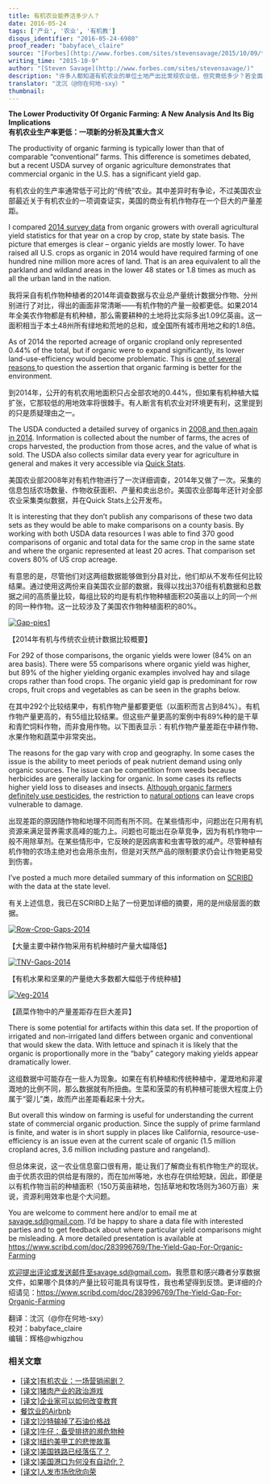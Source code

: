 ```yaml
---
title: 有机农业能养活多少人？
date: 2016-05-24
tags: ['产业', '农业', '有机教']
disqus_identifier: "2016-05-24-6980"
proof_reader: "babyface\_claire"
source: "[Forbes](http://www.forbes.com/sites/stevensavage/2015/10/09/the-organic-farming-yield-gap/)"
writing_time: "2015-10-9"
author: "[Steven Savage](http://www.forbes.com/sites/stevensavage/)"
description: "许多人都知道有机农业的单位土地产出比常规农业低，但究竟低多少？若全面推行有机农业，需要增加多少土地投入？本文提供了一份可能是迄今最详尽的比较，作者从美国农业部2014年的调查报告中找出了327组可比较数据，涉及谷物、油料纤维作物、坚果水果蔬菜…"
translator: "沈沉（@你在何地-sxy）"
thumbnail:
---
```


**The Lower Productivity Of Organic Farming: A New Analysis And Its Big Implications**  
**有机农业生产率更低：一项新的分析及其重大含义**

The productivity of organic farming is typically lower than that of comparable “conventional” farms. This difference is sometimes debated, but a recent USDA survey of organic agriculture demonstrates that commercial organic in the U.S. has a significant yield gap.

有机农业的生产率通常低于可比的“传统”农业。其中差异时有争论，不过美国农业部最近关于有机农业的一项调查证实，美国的商业有机作物存在一个巨大的产量差距。

I compared [2014 survey data](http://www.agcensus.usda.gov/Publications/2012/Online_Resources/Organics/) from organic growers with overall agricultural yield statistics for that year on a crop by crop, state by state basis. The picture that emerges is clear – organic yields are mostly lower. To have raised all U.S. crops as organic in 2014 would have required farming of one hundred nine million more acres of land. That is an area equivalent to all the parkland and wildland areas in the lower 48 states or 1.8 times as much as all the urban land in the nation.

我将采自有机作物种植者的2014年调查数据与农业总产量统计数据分作物、分州别进行了对比，得出的画面非常清晰——有机作物的产量一般都更低。如果2014年全美农作物都是有机种植，那么需要耕种的土地将比实际多出1.09亿英亩。这一面积相当于本土48州所有绿地和荒地的总和，或全国所有城市用地之和的1.8倍。

As of 2014 the reported acreage of organic cropland only represented 0.44% of the total, but if organic were to expand significantly, its lower land-use-efficiency would become problematic. This is [one of several reasons ](http://appliedmythology.blogspot.com/2013/04/six-reasons-organic-is-not-most.html)to question the assertion that organic farming is better for the environment.

到2014年，公开的有机农用地面积只占全部农地的0.44%，但如果有机种植大幅扩张，它那较低的用地效率将很棘手。有人断言有机农业对环境更有利，这里提到的只是质疑理由之一。

The USDA conducted a detailed survey of organics in [2008 and then again in 2014](http://www.agcensus.usda.gov/Publications/Organic_Survey/). Information is collected about the number of farms, the acres of crops harvested, the production from those acres, and the value of what is sold. The USDA also collects similar data every year for agriculture in general and makes it very accessible via [Quick Stats](http://www.nass.usda.gov/Quick_Stats/).

美国农业部2008年对有机作物进行了一次详细调查，2014年又做了一次。采集的信息包括农场数量、作物收获面积、产量和卖出总价。美国农业部每年还针对全部农业采集类似数据，并在Quick Stats上公开发布。

It is interesting that they don’t publish any comparisons of these two data sets as they would be able to make comparisons on a county basis. By working with both USDA data resources I was able to find 370 good comparisons of organic and total data for the same crop in the same state and where the organic represented at least 20 acres. That comparison set covers 80% of US crop acreage.

有意思的是，尽管他们对这两组数据能够做到分县对比，他们却从不发布任何比较结果。通过使用这两份来自美国农业部的数据，我得以找出370组有机数据和总数据之间的高质量比较，每组比较的均是有机作物种植面积20英亩以上的同一个州的同一种作物。这一比较涉及了美国农作物种植面积的80%。

[![Gap-pies1](https://headsalon.org/wordpress/wp-content/uploads/2016/05/Gap-pies1-300x227.png)](https://headsalon.org/wordpress/wp-content/uploads/2016/05/Gap-pies1.png)

【2014年有机与传统农业统计数据比较概要】

For 292 of those comparisons, the organic yields were lower (84% on an area basis). There were 55 comparisons where organic yield was higher, but 89% of the higher yielding organic examples involved hay and silage crops rather than food crops. The organic yield gap is predominant for row crops, fruit crops and vegetables as can be seen in the graphs below.

在其中292个比较结果中，有机作物产量都要更低（以面积而言占到84%）。有机作物产量更高的，有55组比较结果。但这些产量更高的案例中有89%种的是干草和青贮饲料作物，而非食用作物。以下图表显示：有机作物产量差距在中耕作物、水果作物和蔬菜中非常突出。

The reasons for the gap vary with crop and geography. In some cases the issue is the ability to meet periods of peak nutrient demand using only organic sources. The issue can be competition from weeds because herbicides are generally lacking for organic. In some cases its reflects higher yield loss to diseases and insects. [Although organic farmers definitely use pesticides](http://www.forbes.com/forbes/welcome/), the restriction to [natural options](http://appliedmythology.blogspot.com/2015/09/a-closer-look-at-organic-pesticides-in.html) can leave crops vulnerable to damage.

出现差距的原因随作物和地理不同而有所不同。在某些情形中，问题出在只用有机资源来满足营养需求高峰的能力上。问题也可能出在杂草竞争，因为有机作物中一般不用除草剂。在某些情形中，它反映的是因病害和虫害导致的减产。尽管种植有机作物的农场主绝对也会用杀虫剂，但是对天然产品的限制要求仍会让作物更易受到伤害。

I’ve posted a much more detailed summary of this information on [SCRIBD](https://www.scribd.com/doc/283996769/The-Yield-Gap-For-Organic-Farming) with the data at the state level.

有关上述信息，我已在SCRIBD上贴了一份更加详细的摘要，用的是州级层面的数据。

[![Row-Crop-Gaps-2014](https://headsalon.org/wordpress/wp-content/uploads/2016/05/Row-Crop-Gaps-2014-300x226.png)](https://headsalon.org/wordpress/wp-content/uploads/2016/05/Row-Crop-Gaps-2014.png)

【大量主要中耕作物采用有机种植时产量大幅降低】

[![TNV-Gaps-2014](https://headsalon.org/wordpress/wp-content/uploads/2016/05/TNV-Gaps-2014-300x213.png)](https://headsalon.org/wordpress/wp-content/uploads/2016/05/TNV-Gaps-2014.png)

【有机水果和坚果的产量绝大多数都大幅低于传统种植】

[![Veg-2014](https://headsalon.org/wordpress/wp-content/uploads/2016/05/Veg-2014-300x200.png)](https://headsalon.org/wordpress/wp-content/uploads/2016/05/Veg-2014.png)

【蔬菜作物中的产量差距存在巨大差异】

There is some potential for artifacts within this data set. If the proportion of irrigated and non-irrigated land differs between organic and conventional that would skew the data. With lettuce and spinach it is likely that the organic is proportionally more in the “baby” category making yields appear dramatically lower.

这组数据中可能存在一些人为现象。如果在有机种植和传统种植中，灌溉地和非灌溉地的比例不同，那么数据就有所扭曲。生菜和菠菜的有机种植可能很大程度上仍属于“婴儿”类，故而产出差距看起来十分大。

But overall this window on farming is useful for understanding the current state of commercial organic production. Since the supply of prime farmland is finite, and water is in short supply in places like California, resource-use-efficiency is an issue even at the current scale of organic (1.5 million cropland acres, 3.6 million including pasture and rangeland).

但总体来说，这一农业信息窗口很有用，能让我们了解商业有机作物生产的现状。由于优质农田的供给是有限的，而在加州等地，水也存在供给短缺，因此，即便是以有机作物当前的种植面积（150万英亩耕地，包括草地和牧场则为360万亩）来说，资源利用效率也是个大问题。

You are welcome to comment here and/or to email me at savage.sd@gmail.com. I’d be happy to share a data file with interested parties and to get feedback about where particular yield comparisons might be misleading. A more detailed presentation is available at <https://www.scribd.com/doc/283996769/The-Yield-Gap-For-Organic-Farming>

欢迎提出评论或发送邮件至savage.sd@gmail.com。我愿意和感兴趣者分享数据文件，如果哪个具体的产量比较可能具有误导性，我也希望得到反馈。更详细的介绍请见：<https://www.scribd.com/doc/283996769/The-Yield-Gap-For-Organic-Farming>


翻译：沈沉（@你在何地-sxy）  
校对：babyface\_claire  
编辑：辉格@whigzhou


### 相关文章

* [[译文]有机农业：一场营销闹剧？](https://headsalon.org/archives/5846.html "[译文]有机农业：一场营销闹剧？")
* [[译文]猪肉产业的政治游戏](https://headsalon.org/archives/6350.html "[译文]猪肉产业的政治游戏")
* [[译文]企业家可以如何改变教育](https://headsalon.org/archives/7525.html "[译文]企业家可以如何改变教育")
* [餐饮业的Airbnb](https://headsalon.org/archives/7609.html "餐饮业的Airbnb")
* [[译文]沙特输掉了石油价格战](https://headsalon.org/archives/7249.html "[译文]沙特输掉了石油价格战")
* [[译文]牛仔：备受排挤的濒危物种](https://headsalon.org/archives/7180.html "[译文]牛仔：备受排挤的濒危物种")
* [[译文]纽约美甲工的悲惨故事](https://headsalon.org/archives/7159.html "[译文]纽约美甲工的悲惨故事")
* [[译文]美国铁路已经落伍了？](https://headsalon.org/archives/7084.html "[译文]美国铁路已经落伍了？")
* [[译文]美国港口为何没有自动化？](https://headsalon.org/archives/6688.html "[译文]美国港口为何没有自动化？")
* [[译文]人发市场欣欣向荣](https://headsalon.org/archives/6550.html "[译文]人发市场欣欣向荣")
